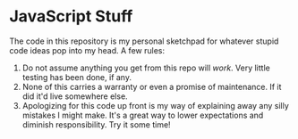 # JavaScript Stuff

The code in this repository is my personal sketchpad for whatever stupid code ideas pop into my head. A few rules:

1. Do not assume anything you get from this repo will _work_. Very little testing has been done, if any.
2. None of this carries a warranty or even a promise of maintenance. If it did it'd live somewhere else.
3. Apologizing for this code up front is my way of explaining away any silly mistakes I might make. It's a great way to lower expectations and diminish responsibility. Try it some time!
